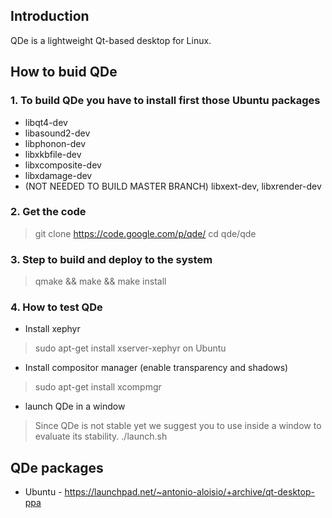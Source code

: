 ## Introduction ##
QDe is a lightweight Qt-based desktop for Linux.

## How to buid QDe ##

### 1. To build QDe you have to install first those Ubuntu packages ###
  * libqt4-dev
  * libasound2-dev
  * libphonon-dev
  * libxkbfile-dev
  * libxcomposite-dev
  * libxdamage-dev
  * (NOT NEEDED TO BUILD MASTER BRANCH) libxext-dev, libxrender-dev

### 2. Get the code ###
> git clone https://code.google.com/p/qde/
> cd qde/qde

### 3. Step to build and deploy to the system ###
> qmake && make && make install

### 4. How to test QDe ###
  * Install xephyr
> sudo apt-get install xserver-xephyr on Ubuntu

  * Install compositor manager (enable transparency and shadows)
> sudo apt-get install xcompmgr

  * launch QDe in a window
> Since QDe is not stable yet we suggest you to use inside a window to evaluate its stability.
> ./launch.sh

## QDe packages ##
  * Ubuntu - https://launchpad.net/~antonio-aloisio/+archive/qt-desktop-ppa
